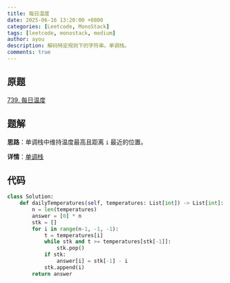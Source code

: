 ```yaml
---
title: 每日温度
date: 2025-06-16 13:20:00 +0800
categories: [Leetcode, MonoStack]
tags: [leetcode, monostack, medium]
author: ayou
description: 解码特定规则下的字符串。单调栈。
comments: true
---
```


## 原题
[739. 每日温度](https://leetcode.cn/problems/daily-temperatures/description/)

## 题解
**思路**：单调栈中维持温度最高且距离 `i` 最近的位置。

**详情**：[单调栈](https://leetcode.cn/problems/daily-temperatures/solutions/2470179/shi-pin-jiang-qing-chu-wei-shi-yao-yao-y-k0ks)

## 代码
```python
class Solution:
    def dailyTemperatures(self, temperatures: List[int]) -> List[int]:
        n = len(temperatures)
        answer = [0] * n
        stk = []
        for i in range(n-1, -1, -1):
            t = temperatures[i]
            while stk and t >= temperatures[stk[-1]]:
                stk.pop()
            if stk:
                answer[i] = stk[-1] - i
            stk.append(i)
        return answer
```
